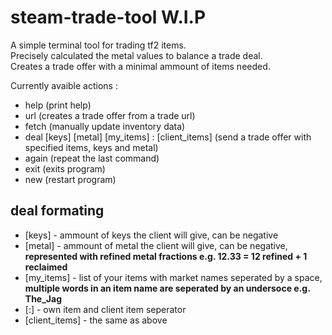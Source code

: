 # steam-trade-tool W.I.P

A simple terminal tool for trading tf2 items.  
Precisely calculated the metal values to balance a trade deal.  
Creates a trade offer with a minimal ammount of items needed.  


Currently avaible actions :
- help (print help)
- url (creates a trade offer from a trade url)
- fetch (manually update inventory data)
- deal [keys] [metal] [my_items] : [client_items] (send a trade offer with specified items, keys and metal)
- again (repeat the last command)
- exit (exits program)
- new (restart program)

## deal formating

- [keys] - ammount of keys the client will give, can be negative
- [metal] - ammount of metal the client will give, can be negative, **represented with refined metal fractions e.g. 12.33 = 12 refined + 1 reclaimed**
- [my_items] - list of your items with market names seperated by a space, **multiple words in an item name are seperated by an undersoce e.g. The_Jag**
- [:] - own item and client item seperator
- [client_items] - the same as above  
